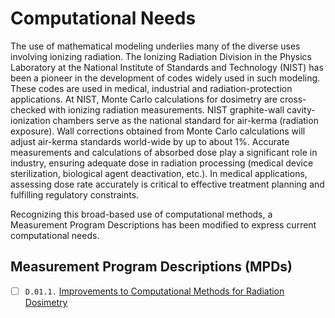 # Computational Needs

The use of mathematical modeling underlies many of the diverse uses involving
ionizing radiation. The Ionizing Radiation Division in the Physics Laboratory at
the National Institute of Standards and Technology (NIST) has been a pioneer in
the development of codes widely used in such modeling. These codes are used in
medical, industrial and radiation-protection applications. At NIST, Monte Carlo
calculations for dosimetry are cross-checked with ionizing radiation
measurements. NIST graphite-wall cavity-ionization chambers serve as the
national standard for air-kerma (radiation exposure). Wall corrections obtained
from Monte Carlo calculations will adjust air-kerma standards world-wide by up
to about 1%. Accurate measurements and calculations of absorbed dose play a
significant role in industry, ensuring adequate dose in radiation processing
(medical device sterilization, biological agent deactivation, etc.). In medical
applications, assessing dose rate accurately is critical to effective treatment
planning and fulfilling regulatory constraints.

Recognizing this broad-based use of computational methods, a Measurement Program
Descriptions has been modified to express current computational needs.

## Measurement Program Descriptions (MPDs)

- [ ] `D.01.1.` [Improvements to Computational Methods for Radiation Dosimetry](D.01.1-computational-methods.md)
